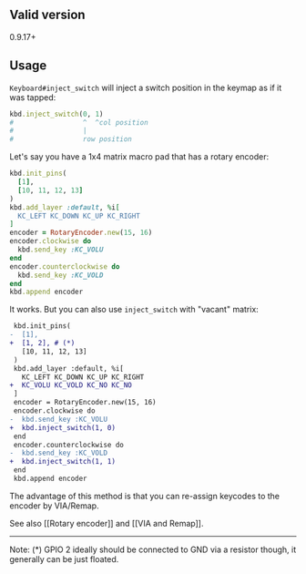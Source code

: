 ## Valid version

0.9.17+

## Usage

`Keyboard#inject_switch` will inject a switch position in the keymap as if it was tapped:

```ruby
kbd.inject_switch(0, 1)
#                 ^  ^col position
#                 |
#                 row position
```

Let's say you have a 1x4 matrix macro pad that has a rotary encoder:

```ruby
kbd.init_pins(
  [1],
  [10, 11, 12, 13]
)
kbd.add_layer :default, %i[
  KC_LEFT KC_DOWN KC_UP KC_RIGHT
]
encoder = RotaryEncoder.new(15, 16)
encoder.clockwise do
  kbd.send_key :KC_VOLU
end
encoder.counterclockwise do
  kbd.send_key :KC_VOLD
end
kbd.append encoder
```

It works. But you can also use `inject_switch` with "vacant" matrix:

```diff
 kbd.init_pins(
-  [1],
+  [1, 2], # (*)
   [10, 11, 12, 13]
 )
 kbd.add_layer :default, %i[
   KC_LEFT KC_DOWN KC_UP KC_RIGHT
+  KC_VOLU KC_VOLD KC_NO KC_NO
 ]
 encoder = RotaryEncoder.new(15, 16)
 encoder.clockwise do
-  kbd.send_key :KC_VOLU
+  kbd.inject_switch(1, 0)
 end
 encoder.counterclockwise do
-  kbd.send_key :KC_VOLD
+  kbd.inject_switch(1, 1)
 end
 kbd.append encoder
```

The advantage of this method is that you can re-assign keycodes to the encoder by VIA/Remap.

See also [[Rotary encoder]] and [[VIA and Remap]].

----

Note: (*) GPIO 2 ideally should be connected to GND via a resistor though, it generally can be just floated.

